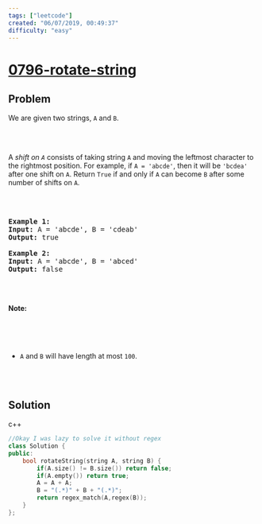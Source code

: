 ```yaml
---
tags: ["leetcode"]
created: "06/07/2019, 00:49:37"
difficulty: "easy"
---
```


# [0796-rotate-string](https://leetcode.com/problems/rotate-string/)

## Problem
<div><p>We are given two strings, <code>A</code> and <code>B</code>.</p><br><br><p>A <em>shift on <code>A</code></em> consists of taking string <code>A</code> and moving the leftmost character to the rightmost position. For example, if <code>A = 'abcde'</code>, then it will be <code>'bcdea'</code> after one shift on <code>A</code>. Return <code>True</code> if and only if <code>A</code> can become <code>B</code> after some number of shifts on <code>A</code>.</p><br><br><pre><strong>Example 1:</strong><br><strong>Input:</strong> A = 'abcde', B = 'cdeab'<br><strong>Output:</strong> true<br><br><strong>Example 2:</strong><br><strong>Input:</strong> A = 'abcde', B = 'abced'<br><strong>Output:</strong> false<br></pre><br><br><p><strong>Note:</strong></p><br><br><ul><br>	<li><code>A</code> and <code>B</code> will have length at most <code>100</code>.</li><br></ul><br></div>

## Solution

c++
```c++
//Okay I was lazy to solve it without regex
class Solution {
public:
    bool rotateString(string A, string B) {
        if(A.size() != B.size()) return false;
        if(A.empty()) return true;
        A = A + A;
        B = "(.*)" + B + "(.*)";
        return regex_match(A,regex(B));
    }
};
​
```
